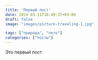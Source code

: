 ```yaml
---
title: 'Первый пост'
date: 2024-03-11T16:49:37+03:00
draft: false
image: "images/picture-traveling-1.jpg"

tags: ["природа", "лето"]
categories: ["посты"]
---
```



Это первый пост